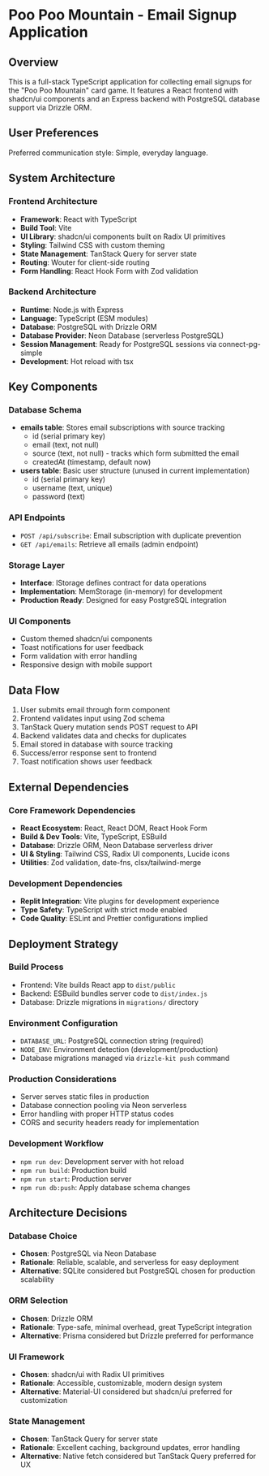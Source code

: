 # Poo Poo Mountain - Email Signup Application

## Overview

This is a full-stack TypeScript application for collecting email signups for the "Poo Poo Mountain" card game. It features a React frontend with shadcn/ui components and an Express backend with PostgreSQL database support via Drizzle ORM.

## User Preferences

Preferred communication style: Simple, everyday language.

## System Architecture

### Frontend Architecture
- **Framework**: React with TypeScript
- **Build Tool**: Vite
- **UI Library**: shadcn/ui components built on Radix UI primitives
- **Styling**: Tailwind CSS with custom theming
- **State Management**: TanStack Query for server state
- **Routing**: Wouter for client-side routing
- **Form Handling**: React Hook Form with Zod validation

### Backend Architecture
- **Runtime**: Node.js with Express
- **Language**: TypeScript (ESM modules)
- **Database**: PostgreSQL with Drizzle ORM
- **Database Provider**: Neon Database (serverless PostgreSQL)
- **Session Management**: Ready for PostgreSQL sessions via connect-pg-simple
- **Development**: Hot reload with tsx

## Key Components

### Database Schema
- **emails table**: Stores email subscriptions with source tracking
  - id (serial primary key)
  - email (text, not null)
  - source (text, not null) - tracks which form submitted the email
  - createdAt (timestamp, default now)
- **users table**: Basic user structure (unused in current implementation)
  - id (serial primary key)
  - username (text, unique)
  - password (text)

### API Endpoints
- `POST /api/subscribe`: Email subscription with duplicate prevention
- `GET /api/emails`: Retrieve all emails (admin endpoint)

### Storage Layer
- **Interface**: IStorage defines contract for data operations
- **Implementation**: MemStorage (in-memory) for development
- **Production Ready**: Designed for easy PostgreSQL integration

### UI Components
- Custom themed shadcn/ui components
- Toast notifications for user feedback
- Form validation with error handling
- Responsive design with mobile support

## Data Flow

1. User submits email through form component
2. Frontend validates input using Zod schema
3. TanStack Query mutation sends POST request to API
4. Backend validates data and checks for duplicates
5. Email stored in database with source tracking
6. Success/error response sent to frontend
7. Toast notification shows user feedback

## External Dependencies

### Core Framework Dependencies
- **React Ecosystem**: React, React DOM, React Hook Form
- **Build & Dev Tools**: Vite, TypeScript, ESBuild
- **Database**: Drizzle ORM, Neon Database serverless driver
- **UI & Styling**: Tailwind CSS, Radix UI components, Lucide icons
- **Utilities**: Zod validation, date-fns, clsx/tailwind-merge

### Development Dependencies
- **Replit Integration**: Vite plugins for development experience
- **Type Safety**: TypeScript with strict mode enabled
- **Code Quality**: ESLint and Prettier configurations implied

## Deployment Strategy

### Build Process
- Frontend: Vite builds React app to `dist/public`
- Backend: ESBuild bundles server code to `dist/index.js`
- Database: Drizzle migrations in `migrations/` directory

### Environment Configuration
- `DATABASE_URL`: PostgreSQL connection string (required)
- `NODE_ENV`: Environment detection (development/production)
- Database migrations managed via `drizzle-kit push` command

### Production Considerations
- Server serves static files in production
- Database connection pooling via Neon serverless
- Error handling with proper HTTP status codes
- CORS and security headers ready for implementation

### Development Workflow
- `npm run dev`: Development server with hot reload
- `npm run build`: Production build
- `npm run start`: Production server
- `npm run db:push`: Apply database schema changes

## Architecture Decisions

### Database Choice
- **Chosen**: PostgreSQL via Neon Database
- **Rationale**: Reliable, scalable, and serverless for easy deployment
- **Alternative**: SQLite considered but PostgreSQL chosen for production scalability

### ORM Selection
- **Chosen**: Drizzle ORM
- **Rationale**: Type-safe, minimal overhead, great TypeScript integration
- **Alternative**: Prisma considered but Drizzle preferred for performance

### UI Framework
- **Chosen**: shadcn/ui with Radix UI primitives
- **Rationale**: Accessible, customizable, modern design system
- **Alternative**: Material-UI considered but shadcn/ui preferred for customization

### State Management
- **Chosen**: TanStack Query for server state
- **Rationale**: Excellent caching, background updates, error handling
- **Alternative**: Native fetch considered but TanStack Query preferred for UX